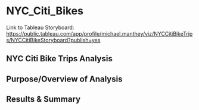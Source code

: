 # NYC_Citi_Bikes

Link to Tableau Storyboard: <https://public.tableau.com/app/profile/michael.manthey/viz/NYCCitiBikeTrips/NYCCitiBikeStoryboard?publish=yes>

## NYC Citi Bike Trips Analysis 

## Purpose/Overview of Analysis

## Results & Summary

